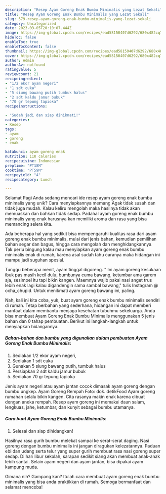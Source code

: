 ```yaml
---
description: "Resep Ayam Goreng Enak Bumbu Minimalis yang Lezat Sekali"
title: "Resep Ayam Goreng Enak Bumbu Minimalis yang Lezat Sekali"
slug: 579-resep-ayam-goreng-enak-bumbu-minimalis-yang-lezat-sekali
category: Uncategorized
date: 2023-03-05T20:10:07.444Z
image: https://img-global.cpcdn.com/recipes/ead58150407d6292/680x482cq70/ayam-goreng-enak-bumbu-minimalis-foto-resep-utama.jpg
hideToc: false
enableToc: true
enableTocContent: false
thumbnail: https://img-global.cpcdn.com/recipes/ead58150407d6292/680x482cq70/ayam-goreng-enak-bumbu-minimalis-foto-resep-utama.jpg
cover: https://img-global.cpcdn.com/recipes/ead58150407d6292/680x482cq70/ayam-goreng-enak-bumbu-minimalis-foto-resep-utama.jpg
author: Admin
authorAv: notfound
ratingvalue: 5
reviewcount: 21
recipeingredient:
- "1/2 ekor ayam negeri"
- "1 sdt cuka"
- "5 siung bawang putih tumbuk halus"
- "2 sdt kaldu jamur bubuk"
- "70 gr tepung tapioka"
recipeinstructions:

- "Sudah jadi dan siap dinikmati!"
categories:
- Resep
tags:
- ayam
- goreng
- enak

katakunci: ayam goreng enak 
nutrition: 110 calories
recipecuisine: Indonesian
preptime: "PT18M"
cooktime: "PT59M"
recipeyield: "4"
recipecategory: Lunch

---
```



Selamat Pagi Anda sedang mencari ide resep ayam goreng enak bumbu minimalis yang unik? Cara menyiapkannya memang Agak tidak susah dan tidak juga mudah. Kalau keliru mengolah maka hasilnya tidak akan memuaskan dan bahkan tidak sedap. Padahal ayam goreng enak bumbu minimalis yang enak harusnya kan memiliki aroma dan rasa yang bisa memancing selera kita.


Ada beberapa hal yang sedikit bisa mempengaruhi kualitas rasa dari ayam goreng enak bumbu minimalis, mulai dari jenis bahan, kemudian pemilihan bahan segar dan bagus, hingga cara mengolah dan menghidangkannya. Tak perlu bingung kalau mau menyiapkan ayam goreng enak bumbu minimalis enak di rumah, karena asal sudah tahu caranya maka hidangan ini mampu jadi suguhan spesial.

Tunggu beberapa menit, ayam tinggal digoreng. &#34; Ini ayam goreng kesukaan ibuk pas masih kecil dulu, bumbunya cuma bawang, ketumbar ama garem aja, sesimpel itu tapi bikin kangen. Maemnya wajib pakai nasi anget trus lebih enak lagi kalau digandengin sama sambal bawang,&#34; tulis Instagram @ ocha_chupid. Untuk menikmati ayam goreng bawang ini, paling.


Nah, kali ini kita coba, yuk, buat ayam goreng enak bumbu minimalis sendiri di rumah. Tetap berbahan yang sederhana, hidangan ini dapat memberi manfaat dalam membantu menjaga kesehatan tubuhmu sekeluarga. Anda bisa membuat Ayam Goreng Enak Bumbu Minimalis menggunakan 5 jenis bahan dan 0 tahap pembuatan. Berikut ini langkah-langkah untuk menyiapkan hidangannya.

<!--inarticleads1-->

##### Bahan-bahan dan bumbu yang digunakan dalam pembuatan Ayam Goreng Enak Bumbu Minimalis:

1. Sediakan 1/2 ekor ayam negeri,
1. Sediakan 1 sdt cuka
1. Gunakan 5 siung bawang putih, tumbuk halus
1. Persiapkan 2 sdt kaldu jamur bubuk
1. Sediakan 70 gr tepung tapioka


Jenis ayam negeri atau ayam jantan cocok dimasak ayam goreng dengan bumbu ungkep. Ayam Goreng Rempah Foto: dok. detikFood Ayam goreng rumahan selalu bikin kangen. Cita rasanya makin enak karena dibuat dengan aneka rempah. Resep ayam goreng ini memakai daun salam, lengkuas, jahe, ketumbar, dan kunyit sebagai bumbu utamanya. 

<!--inarticleads2-->

##### Cara buat Ayam Goreng Enak Bumbu Minimalis:


1. Selesai dan siap dihidangkan!

Hasilnya rasa gurih bumbu melekat sampai ke serat-serat daging. Nasi goreng dengan bumbu minimalis ini jangan diragukan kelezatannya. Paduan ebi dan udang serta telur yang super gurih membuat rasa nasi goreng super sedap. Di hari libur sekolah, sarapan sedikit siang akan membuat anak-anak lebih santai. Selain ayam negeri dan ayam jantan, bisa dipakai ayam kampung muda. 

Gimana nih? Gampang kan? Itulah cara membuat ayam goreng enak bumbu minimalis yang bisa anda praktikkan di rumah. Semoga bermanfaat dan selamat mencoba!
